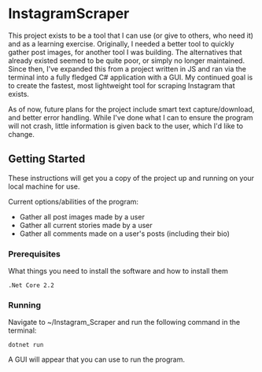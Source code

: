 # InstagramScraper

This project exists to be a tool that I can use (or give to others, who need it) and as a learning exercise. Originally, I needed a better tool to quickly gather post images, for another tool I was building. The alternatives that already existed seemed to be quite poor, or simply no longer maintained. Since then, I've expanded this from a project written in JS and ran via the terminal into a fully fledged C# application with a GUI. My continued goal is to create the fastest, most lightweight tool for scraping Instagram that exists. 

As of now, future plans for the project include smart text capture/download, and better error handling. While I've done what I can to ensure the program will not crash, little information is given back to the user, which I'd like to change. 

## Getting Started

These instructions will get you a copy of the project up and running on your local machine for use.

Current options/abilities of the program:

- Gather all post images made by a user
- Gather all current stories made by a user
- Gather all comments made on a user's posts (including their bio)

### Prerequisites

What things you need to install the software and how to install them

```
.Net Core 2.2
```

### Running

Navigate to ~/Instagram_Scraper and run the following command in the terminal:

```
dotnet run
```

A GUI will appear that you can use to run the program.
